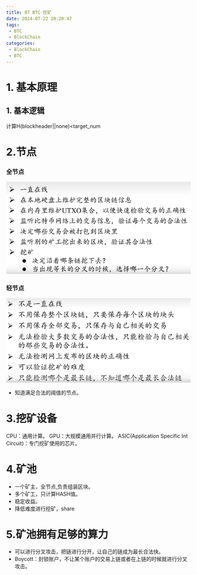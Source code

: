 ```yaml
---
title: 07 BTC-挖矿
date: 2024-07-22 20:20:47
tags: 
 - BTC
 - BlockChain
categories:
 - BlockChain
 - BTC
---
```

# 1. 基本原理

## 1. 基本逻辑

计算H(blockheader||none)<target_num


# 2.节点

### 全节点
![](./pic/Pasted%20image%2020240719175626.png)
### 轻节点
![](./pic/Pasted%20image%2020240719175705.png)

- 知道满足合法的阈值的节点。


# 3.挖矿设备

CPU：通用计算。
GPU：大规模通用并行计算。
ASIC(Application Specific Int Circuit)：专门挖矿使用的芯片。

# 4.矿池

- 一个矿主，全节点,负责组装区块。
- 多个矿工，只计算HASH值。
- 稳定收益。
- 降低难度进行挖矿，share

# 5.矿池拥有足够的算力

- 可以进行分叉攻击，把链进行分开，让自己的链成为最长合法快。
- Boycott：封锁账户，不让某个账户的交易上链或者在上链的时候就进行分叉攻击。


